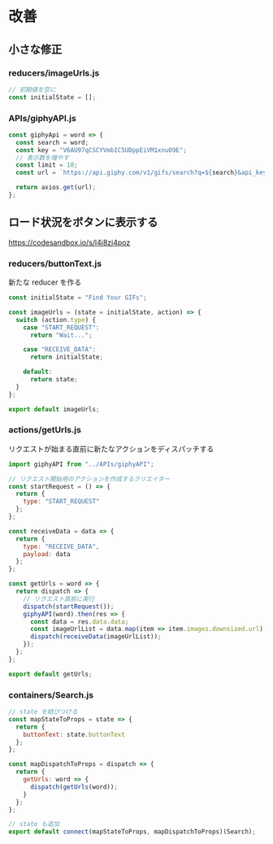 # 改善

## 小さな修正

### reducers/imageUrls.js

```js
// 初期値を空に
const initialState = [];
```

### APIs/giphyAPI.js

```js
const giphyApi = word => {
  const search = word;
  const key = "V6AU97qCSCYVmbIC5UDppEiVM1xnuO9E";
  // 表示数を増やす
  const limit = 10;
  const url = `https://api.giphy.com/v1/gifs/search?q=${search}&api_key=${key}&limit=${limit}`;

  return axios.get(url);
};
```

## ロード状況をボタンに表示する

https://codesandbox.io/s/l4j8zj4poz

### reducers/buttonText.js

新たな reducer を作る

```js
const initialState = "Find Your GIFs";

const imageUrls = (state = initialState, action) => {
  switch (action.type) {
    case "START_REQUEST":
      return "Wait...";

    case "RECEIVE_DATA":
      return initialState;

    default:
      return state;
  }
};

export default imageUrls;

```

### actions/getUrls.js

リクエストが始まる直前に新たなアクションをディスパッチする

```js
import giphyAPI from "../APIs/giphyAPI";

// リクエスト開始用のアクションを作成するクリエイター
const startRequest = () => {
  return {
    type: "START_REQUEST"
  };
};

const receiveData = data => {
  return {
    type: "RECEIVE_DATA",
    payload: data
  };
};

const getUrls = word => {
  return dispatch => {
    // リクエスト直前に実行
    dispatch(startRequest());
    giphyAPI(word).then(res => {
      const data = res.data.data;
      const imageUrlList = data.map(item => item.images.downsized.url);
      dispatch(receiveData(imageUrlList));
    });
  };
};

export default getUrls;

```

### containers/Search.js

```js
// state を結びつける
const mapStateToProps = state => {
  return {
    buttonText: state.buttonText
  };
};

const mapDispatchToProps = dispatch => {
  return {
    getUrls: word => {
      dispatch(getUrls(word));
    }
  };
};

// state も追加
export default connect(mapStateToProps, mapDispatchToProps)(Search);

```